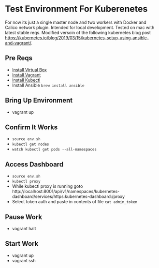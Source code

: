 # Test Environment For Kuberenetes 

For now its just a single master node and two workers with Docker and Calico network plugin. Intended for local development. Tested on mac with latest stable reqs. Modified versoin of the following kubernetes blog post https://kubernetes.io/blog/2019/03/15/kubernetes-setup-using-ansible-and-vagrant/. 

## Pre Reqs
* [Install Virtual Box](https://www.virtualbox.org/wiki/Downloads)
* [Install Vagrant](https://www.vagrantup.com/)
* [Install Kubectl](https://kubernetes.io/docs/tasks/tools/install-kubectl/)
* Install Ansible ```brew install ansible```

## Bring Up Environment
* vagrant up

## Confirm It Works
* ```source env.sh```
* ```kubectl get nodes```
* ```watch kubectl get pods --all-namespaces```

## Access Dashboard
* ```source env.sh```
* ``` kubectl proxy ```
* While kubectl proxy is running goto http://localhost:8001/api/v1/namespaces/kubernetes-dashboard/services/https:kubernetes-dashboard:/proxy
* Select token auth and paste in contents of file ``` cat admin_token ```

## Pause Work
* vagrant halt

## Start Work
* vagrant up 
* vagrant ssh
